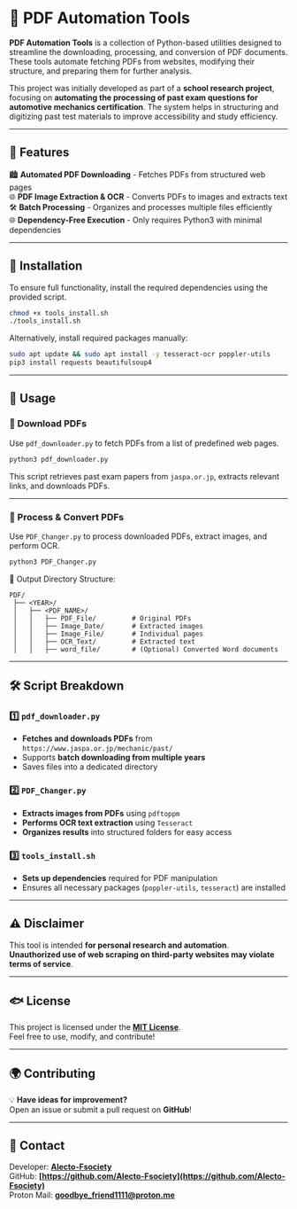 # 📝 PDF Automation Tools

**PDF Automation Tools** is a collection of Python-based utilities designed to streamline the downloading, processing, and conversion of PDF documents. These tools automate fetching PDFs from websites, modifying their structure, and preparing them for further analysis.

This project was initially developed as part of a **school research project**, focusing on **automating the processing of past exam questions for automotive mechanics certification**. The system helps in structuring and digitizing past test materials to improve accessibility and study efficiency.

---

## **📌 Features**
🏙 **Automated PDF Downloading** - Fetches PDFs from structured web pages  
🌐 **PDF Image Extraction & OCR** - Converts PDFs to images and extracts text  
🛠 **Batch Processing** - Organizes and processes multiple files efficiently  
🌐 **Dependency-Free Execution** - Only requires Python3 with minimal dependencies  

---

## **🎅 Installation**
To ensure full functionality, install the required dependencies using the provided script.

```bash
chmod +x tools_install.sh
./tools_install.sh
```

Alternatively, install required packages manually:
```bash
sudo apt update && sudo apt install -y tesseract-ocr poppler-utils
pip3 install requests beautifulsoup4
```

---

## **🚀 Usage**
### **🔹 Download PDFs**
Use `pdf_downloader.py` to fetch PDFs from a list of predefined web pages.

```bash
python3 pdf_downloader.py
```

This script retrieves past exam papers from `jaspa.or.jp`, extracts relevant links, and downloads PDFs.

---

### **🔹 Process & Convert PDFs**
Use `PDF_Changer.py` to process downloaded PDFs, extract images, and perform OCR.

```bash
python3 PDF_Changer.py
```

💂 Output Directory Structure:
```
PDF/
 ├── <YEAR>/
 │   ├── <PDF_NAME>/
 │   │   ├── PDF_File/         # Original PDFs
 │   │   ├── Image_Date/       # Extracted images
 │   │   ├── Image_File/       # Individual pages
 │   │   ├── OCR_Text/         # Extracted text
 │   │   ├── word_file/        # (Optional) Converted Word documents
```

---

## **🛠 Script Breakdown**
### **1️⃣ `pdf_downloader.py`**
- **Fetches and downloads PDFs** from `https://www.jaspa.or.jp/mechanic/past/`
- Supports **batch downloading from multiple years**
- Saves files into a dedicated directory

### **2️⃣ `PDF_Changer.py`**
- **Extracts images from PDFs** using `pdftoppm`
- **Performs OCR text extraction** using `Tesseract`
- **Organizes results** into structured folders for easy access

### **3️⃣ `tools_install.sh`**
- **Sets up dependencies** required for PDF manipulation
- Ensures all necessary packages (`poppler-utils`, `tesseract`) are installed

---

## **⚠️ Disclaimer**
This tool is intended **for personal research and automation**.  
**Unauthorized use of web scraping on third-party websites may violate terms of service**.  

---

## **🐟 License**
This project is licensed under the **[MIT License](https://github.com/Alecto-Fsociety/Alecto-Fsociety/blob/main/LICENSE)**.  
Feel free to use, modify, and contribute!

---

## **🌍 Contributing**
💡 **Have ideas for improvement?**  
Open an issue or submit a pull request on **GitHub**!

---

## **💎 Contact**
Developer: **[Alecto-Fsociety](https://github.com/Alecto-Fsociety)**  
GitHub: **[https://github.com/Alecto-Fsociety](https://github.com/Alecto-Fsociety)**  
Proton Mail: **goodbye_friend1111@proton.me**
